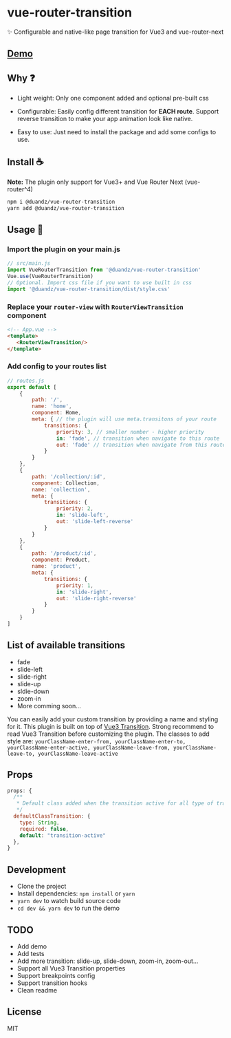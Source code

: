 # vue-router-transition
✨ Configurable and native-like page transition for Vue3 and vue-router-next

## [Demo](https://duannx.github.io/vue-router-transition/)

## Why :question:
 - Light weight: Only one component added and optional pre-built css
   
 - Configurable: Easily config different transition for **EACH route**. Support reverse transition to make your app animation look like native.
   
 - Easy to use: Just need to install the package and add some configs to use.
 
## Install :coffee:
**Note:** The plugin only support for Vue3+ and Vue Router Next (vue-router^4)

```bash
npm i @duandz/vue-router-transition
yarn add @duandz/vue-router-transition
```

## Usage :rocket:
### Import the plugin on your main.js
```js
// src/main.js
import VueRouterTransition from '@duandz/vue-router-transition'
Vue.use(VueRouterTransition)
// Optional. Import css file if you want to use built in css
import '@duandz/vue-router-transition/dist/style.css'
```
### Replace your `router-view` with `RouterViewTransition` component
```html
<!-- App.vue -->
<template>
   <RouterViewTransition/>
</template>
```
### Add config to your routes list
```js
// routes.js
export default [
    {
        path: '/',
        name: 'home',
        component: Home,
        meta: { // the plugin will use meta.transitons of your route
            transitions: {
                priority: 3, // smaller number - higher priority
                in: 'fade', // transition when navigate to this route
                out: 'fade' // transition when navigate from this route
            }
        }
    },
    {
        path: '/collection/:id',
        component: Collection,
        name: 'collection',
        meta: {
            transitions: {
                priority: 2,
                in: 'slide-left',
                out: 'slide-left-reverse'
            }
        }
    },
    {
        path: '/product/:id',
        component: Product,
        name: 'product',
        meta: {
            transitions: {
                priority: 1,
                in: 'slide-right',
                out: 'slide-right-reverse'
            }
        }
    }
]
```


## List of available transitions
- fade
- slide-left
- slide-right
- slide-up
- sldie-down
- zoom-in
- More comming soon...

You can easily add your custom transition by providing a name and styling for it. This plugin is built on top of [Vue3 Transition](https://v3.vuejs.org/guide/transitions-overview.html). Strong recommend to read Vue3 Transition before customizing the plugin. The classes to add style are: `yourClassName-enter-from, yourClassName-enter-to, yourClassName-enter-active, yourClassName-leave-from, yourClassName-leave-to, yourClassName-leave-active`

## Props 
```js
props: {
  /**
   * Default class added when the transition active for all type of transitions
   */
  defaultClassTransition: {
    type: String,
    required: false,
    default: "transition-active"
  },  
}
```

## Development
- Clone the project
- Install dependencies: `npm install` or `yarn`
- `yarn dev` to watch build source code
- `cd dev && yarn dev` to run the demo

## TODO
- Add demo
- Add tests
- Add more transition: slide-up, slide-down, zoom-in, zoom-out...
- Support all Vue3 Transition properties
- Support breakpoints config
- Support transition hooks
- Clean readme

## License
MIT